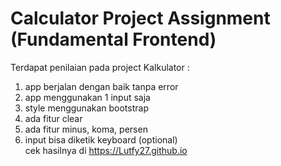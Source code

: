 # Calculator Project Assignment (Fundamental Frontend)
Terdapat penilaian pada project Kalkulator : <br>
1. app berjalan dengan baik tanpa error <br>
2. app menggunakan 1 input saja <br>
3. style menggunakan bootstrap <br>
4. ada fitur clear <br>
5. ada fitur minus, koma, persen <br>
6. input bisa diketik keyboard (optional) <br>
cek hasilnya di https://Lutfy27.github.io
